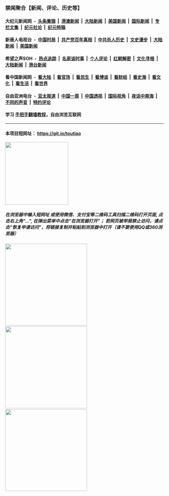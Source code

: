 ### 禁闻聚合【新闻、评论、历史等】

#### 大纪元新闻网 &nbsp;-&nbsp; [头条集锦](indexes/E头条集锦.md?t=02162233) &nbsp;|&nbsp; [港澳新闻](indexes/E港澳新闻.md?t=02162233)  &nbsp;|&nbsp; [大陆新闻](indexes/E大陆新闻.md?t=02162233) &nbsp;|&nbsp; [美国新闻](indexes/E美国新闻.md?t=02162233) &nbsp;|&nbsp; [国际新闻](indexes/E国际新闻.md?t=02162233) &nbsp;|&nbsp; [专栏文集](indexes/E专栏文集.md?t=02162233) &nbsp;|&nbsp; [纪元社论](indexes/E纪元社论.md?t=02162233) &nbsp;|&nbsp; [纪元特稿](indexes/E纪元特稿.md?t=02162233) 

#### 新唐人电视台 &nbsp;-&nbsp; [中国时局](indexes/N中国时局.md?t=02162233) &nbsp;|&nbsp; [共产党百年真相](indexes/N共产党百年真相.md?t=02162233) &nbsp;|&nbsp; [中共杀人历史](indexes/N中共杀人历史.md?t=02162233) &nbsp;|&nbsp; [文史漫步](indexes/N文史漫步.md?t=02162233) &nbsp;|&nbsp; [大陆新闻](indexes/N大陆新闻.md?t=02162233) &nbsp;|&nbsp; [美国新闻](indexes/N美国新闻.md?t=02162233)

#### 希望之声SOH &nbsp;-&nbsp; [热点追踪](indexes/H热点追踪.md?t=02162233) &nbsp;|&nbsp; [名家谈时事](indexes/H名家谈时事.md?t=02162233) &nbsp;|&nbsp; [个人评论](indexes/H个人评论.md?t=02162233)  &nbsp;|&nbsp; [红朝解密](indexes/H红朝解密.md?t=02162233) &nbsp;|&nbsp; [文化寻根](indexes/H文化寻根.md?t=02162233) &nbsp;|&nbsp; [大陆新闻](indexes/H大陆新闻.md?t=02162233) &nbsp;|&nbsp; [港台新闻](indexes/H港台新闻.md?t=02162233)

#### 看中国新闻网 &nbsp;-&nbsp; [看大陆](indexes/S看大陆.md?t=02162233) &nbsp;|&nbsp; [看官场](indexes/S看官场.md?t=02162233) &nbsp;|&nbsp; [看民生](indexes/S看民生.md?t=02162233)  &nbsp;|&nbsp; [看博谈](indexes/S看博谈.md?t=02162233) &nbsp;|&nbsp; [看财经](indexes/S看财经.md?t=02162233) &nbsp;|&nbsp; [看史海](indexes/S看史海.md?t=02162233) &nbsp;|&nbsp; [看文化](indexes/S看文化.md?t=02162233) &nbsp;|&nbsp; [看生活](indexes/S看生活.md?t=02162233) &nbsp;|&nbsp; [看世界](indexes/S看世界.md?t=02162233)

#### 自由亚洲电台 &nbsp;-&nbsp; [亚太报道](indexes/R亚太报道.md?t=02162233) &nbsp;|&nbsp; [中国一周](indexes/R中国一周.md?t=02162233) &nbsp;|&nbsp; [中国透视](indexes/R中国透视.md?t=02162233)  &nbsp;|&nbsp; [国际视角](indexes/R国际视角.md?t=02162233) &nbsp;|&nbsp; [夜话中南海](indexes/R夜话中南海.md?t=02162233) &nbsp;|&nbsp; [不同的声音](indexes/R不同的声音.md?t=02162233) &nbsp;|&nbsp; [特约评论](indexes/R特约评论.md?t=02162233)

#### 学习 [手把手翻墙教程](https://github.com/gfw-breaker/guides/wiki)，自由浏览互联网

----

#### 本项目短网址： https://git.io/toutiao
<img src="https://raw.githubusercontent.com/gfw-breaker/banned-news/master/scripts/img/qr.png" width="200px"/>  

##### 在浏览器中输入短网址 或使用微信、支付宝等二维码工具扫描二维码打开页面, 点击右上角"...", 在弹出菜单中点击“在浏览器打开”； 若网页被举报禁止访问，请点击“恢复申请访问”，将链接复制并粘贴到浏览器中打开（请不要使用QQ或360浏览器）

<img src="https://raw.githubusercontent.com/gfw-breaker/banned-news/master/scripts/img/1.png" width="260px"/> &nbsp; <img src="https://raw.githubusercontent.com/gfw-breaker/banned-news/master/scripts/img/2.png" width="260px"/> &nbsp; <img src="https://raw.githubusercontent.com/gfw-breaker/banned-news/master/scripts/img/3.png" width="260px"/>
